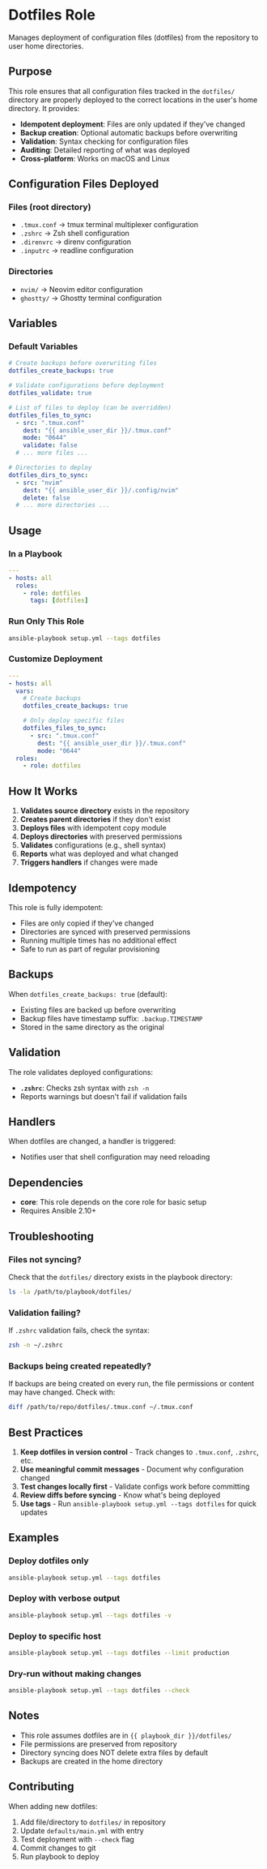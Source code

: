 # Dotfiles Role

Manages deployment of configuration files (dotfiles) from the repository to user home directories.

## Purpose

This role ensures that all configuration files tracked in the `dotfiles/` directory are properly deployed to the correct locations in the user's home directory. It provides:

- **Idempotent deployment**: Files are only updated if they've changed
- **Backup creation**: Optional automatic backups before overwriting
- **Validation**: Syntax checking for configuration files
- **Auditing**: Detailed reporting of what was deployed
- **Cross-platform**: Works on macOS and Linux

## Configuration Files Deployed

### Files (root directory)
- `.tmux.conf` → tmux terminal multiplexer configuration
- `.zshrc` → Zsh shell configuration
- `.direnvrc` → direnv configuration
- `.inputrc` → readline configuration

### Directories
- `nvim/` → Neovim editor configuration
- `ghostty/` → Ghostty terminal configuration

## Variables

### Default Variables

```yaml
# Create backups before overwriting files
dotfiles_create_backups: true

# Validate configurations before deployment
dotfiles_validate: true

# List of files to deploy (can be overridden)
dotfiles_files_to_sync:
  - src: ".tmux.conf"
    dest: "{{ ansible_user_dir }}/.tmux.conf"
    mode: "0644"
    validate: false
  # ... more files ...

# Directories to deploy
dotfiles_dirs_to_sync:
  - src: "nvim"
    dest: "{{ ansible_user_dir }}/.config/nvim"
    delete: false
  # ... more directories ...
```

## Usage

### In a Playbook

```yaml
---
- hosts: all
  roles:
    - role: dotfiles
      tags: [dotfiles]
```

### Run Only This Role

```bash
ansible-playbook setup.yml --tags dotfiles
```

### Customize Deployment

```yaml
---
- hosts: all
  vars:
    # Create backups
    dotfiles_create_backups: true

    # Only deploy specific files
    dotfiles_files_to_sync:
      - src: ".tmux.conf"
        dest: "{{ ansible_user_dir }}/.tmux.conf"
        mode: "0644"
  roles:
    - role: dotfiles
```

## How It Works

1. **Validates source directory** exists in the repository
2. **Creates parent directories** if they don't exist
3. **Deploys files** with idempotent copy module
4. **Deploys directories** with preserved permissions
5. **Validates** configurations (e.g., shell syntax)
6. **Reports** what was deployed and what changed
7. **Triggers handlers** if changes were made

## Idempotency

This role is fully idempotent:
- Files are only copied if they've changed
- Directories are synced with preserved permissions
- Running multiple times has no additional effect
- Safe to run as part of regular provisioning

## Backups

When `dotfiles_create_backups: true` (default):
- Existing files are backed up before overwriting
- Backup files have timestamp suffix: `.backup.TIMESTAMP`
- Stored in the same directory as the original

## Validation

The role validates deployed configurations:
- **`.zshrc`**: Checks zsh syntax with `zsh -n`
- Reports warnings but doesn't fail if validation fails

## Handlers

When dotfiles are changed, a handler is triggered:
- Notifies user that shell configuration may need reloading

## Dependencies

- **core**: This role depends on the core role for basic setup
- Requires Ansible 2.10+

## Troubleshooting

### Files not syncing?
Check that the `dotfiles/` directory exists in the playbook directory:
```bash
ls -la /path/to/playbook/dotfiles/
```

### Validation failing?
If `.zshrc` validation fails, check the syntax:
```bash
zsh -n ~/.zshrc
```

### Backups being created repeatedly?
If backups are being created on every run, the file permissions or content may have changed. Check with:
```bash
diff /path/to/repo/dotfiles/.tmux.conf ~/.tmux.conf
```

## Best Practices

1. **Keep dotfiles in version control** - Track changes to `.tmux.conf`, `.zshrc`, etc.
2. **Use meaningful commit messages** - Document why configuration changed
3. **Test changes locally first** - Validate configs work before committing
4. **Review diffs before syncing** - Know what's being deployed
5. **Use tags** - Run `ansible-playbook setup.yml --tags dotfiles` for quick updates

## Examples

### Deploy dotfiles only
```bash
ansible-playbook setup.yml --tags dotfiles
```

### Deploy with verbose output
```bash
ansible-playbook setup.yml --tags dotfiles -v
```

### Deploy to specific host
```bash
ansible-playbook setup.yml --tags dotfiles --limit production
```

### Dry-run without making changes
```bash
ansible-playbook setup.yml --tags dotfiles --check
```

## Notes

- This role assumes dotfiles are in `{{ playbook_dir }}/dotfiles/`
- File permissions are preserved from repository
- Directory syncing does NOT delete extra files by default
- Backups are created in the home directory

## Contributing

When adding new dotfiles:

1. Add file/directory to `dotfiles/` in repository
2. Update `defaults/main.yml` with entry
3. Test deployment with `--check` flag
4. Commit changes to git
5. Run playbook to deploy
